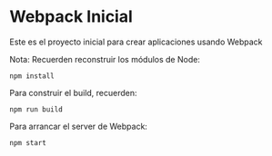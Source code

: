 # Webpack Inicial

Este es el proyecto inicial para crear aplicaciones usando Webpack

Nota: 
Recuerden reconstruir los módulos de Node:
```
npm install

```
Para construir el build, recuerden:
```
npm run build

```
Para arrancar el server de Webpack:
```
npm start 

```



